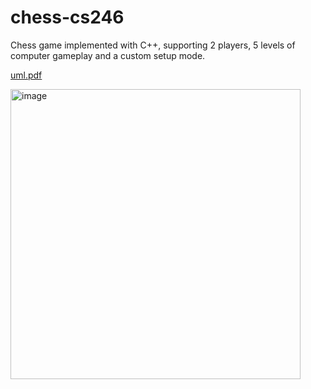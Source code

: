 # chess-cs246

Chess game implemented with C++, supporting 2 players, 5 levels of computer gameplay and a custom setup mode.

[uml.pdf](https://github.com/stevenbai0724/chess-cs246/files/13851091/uml.pdf)

<img width="464" alt="image" src="https://github.com/stevenbai0724/chess-cs246/assets/51672429/e8ca32e8-372f-4786-931f-b02e85c18af1">


